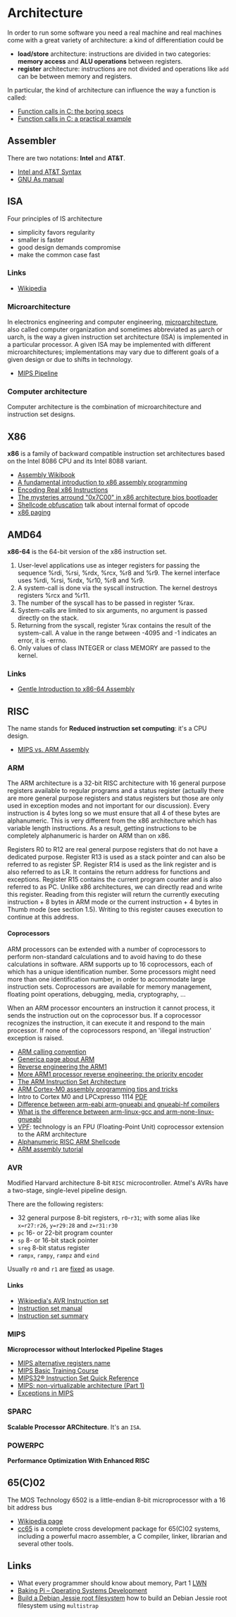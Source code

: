# Architecture

In order to run some software you need a real machine and
real machines come with a great variety of architecture: a kind of differentiation
could be

 * **load/store** architecture: instructions are divided in two categories: **memory access** and **ALU operations** between registers.
 * **register** architecture: instructions are not divided and operations like ``add`` can be between memory and registers.

In particular, the kind of architecture can influence the way a function is called:

 - [Function calls in C: the boring specs](http://www.gghh.name/dibtp/2015/11/10/function-calls-in-c-the-boring-specs.html)
 - [Function calls in C: a practical example](http://www.gghh.name/dibtp/2015/11/11/function-calls-in-c-practical-example.html)

## Assembler

There are two notations: **Intel** and **AT&T**.

 - [Intel and AT&T Syntax](http://www.imada.sdu.dk/Courses/DM18/Litteratur/IntelnATT.htm)
 - [GNU As manual](http://tigcc.ticalc.org/doc/gnuasm.html)

## ISA

Four principles of IS architecture

 - simplicity favors regularity
 - smaller is faster
 - good design demands compromise
 - make the common case fast

### Links

 - [Wikipedia](https://en.wikipedia.org/wiki/Instruction_set)

### Microarchitecture

In electronics engineering and computer engineering, [microarchitecture](https://en.wikipedia.org/wiki/Microarchitecture), also
called computer organization and sometimes abbreviated as µarch or uarch, is
the way a given instruction set architecture (ISA) is implemented in a
particular processor. A given ISA may be implemented with different
microarchitectures; implementations may vary due to different goals of a
given design or due to shifts in technology.

 - [MIPS Pipeline](https://www.cs.cornell.edu/courses/cs3410/2012sp/lecture/09-pipelined-cpu-i-g.pdf)

### Computer architecture

Computer architecture is the combination of microarchitecture and instruction set designs.

## X86

**x86** is a family of backward compatible instruction set architectures
based on the Intel 8086 CPU and its Intel 8088 variant.

 - [Assembly Wikibook](https://en.wikibooks.org/wiki/X86_Assembly)
 - [A fundamental introduction to x86 assembly programming](https://www.nayuki.io/page/a-fundamental-introduction-to-x86-assembly-programming)
 - [Encoding Real x86 Instructions](http://www.c-jump.com/CIS77/CPU/x86/lecture.html)
 - [The mysteries arround "0x7C00" in x86 architecture bios bootloader](http://www.glamenv-septzen.net/en/view/6)
 - [Shellcode obfuscation](https://breakdev.org/x86-shellcode-obfuscation-part-2/) talk about internal format of opcode
 - [x86 paging](http://www.cirosantilli.com/x86-paging/)

## AMD64

**x86-64** is the 64-bit version of the x86 instruction set. 

1. User-level applications use as integer registers for passing the sequence %rdi, %rsi, %rdx, %rcx, %r8 and %r9. The kernel interface uses %rdi, %rsi, %rdx, %r10, %r8 and %r9.
2. A system-call is done via the syscall instruction. The kernel destroys registers %rcx and %r11.
3. The number of the syscall has to be passed in register %rax.
4. System-calls are limited to six arguments, no argument is passed directly on the stack.
5. Returning from the syscall, register %rax contains the result of the system-call. A value in the range between -4095 and -1 indicates an error, it is -errno.
6. Only values of class INTEGER or class MEMORY are passed to the kernel.

### Links

 - [Gentle Introduction to x86-64 Assembly](http://www.x86-64.org/documentation/assembly.html)

## RISC

The name stands for **Reduced instruction set computing**: it's a CPU design.

 - [MIPS vs. ARM Assembly](http://www2.ece.gatech.edu/academic/courses/ece2035/readings/embedded/MIPSvsARM.pdf)

### ARM

The ARM architecture is a 32-bit RISC architecture with 16 general
purpose registers available to regular programs and a status
register (actually there are more general purpose registers and
status registers but those are only used in exception modes and not
important for our discussion). Every instruction is 4 bytes long so
we must ensure that all 4 of these bytes are alphanumeric. This is
very different from the x86 architecture which has variable length
instructions. As a result, getting instructions to be completely
alphanumeric is harder on ARM than on x86.

Registers R0 to R12 are real general purpose registers that do not
have a dedicated purpose. Register R13 is used as a stack pointer
and can also be referred to as register SP. Register R14 is used as
the link register and is also referred to as LR. It contains the
return address for functions and exceptions. Register R15 contains
the current program counter and is also referred to as PC. Unlike
x86 architectures, we can directly read and write this register.
Reading from this register will return the currently executing
instruction + 8 bytes in ARM mode or the current instruction + 4
bytes in Thumb mode (see section 1.5). Writing to this register
causes execution to continue at this address.

#### Coprocessors

ARM processors can be extended with a number of coprocessors to
perform non-standard calculations and to avoid having to do these
calculations in software. ARM supports up to 16 coprocessors, each
of which has a unique identification number. Some processors might
need more than one identification number, in order to accommodate
large instruction sets. Coprocessors are available for memory
management, floating point operations, debugging, media,
cryptography, ...

When an ARM processor encounters an instruction it cannot process,
it sends the instruction out on the coprocessor bus. If a
coprocessor recognizes the instruction, it can execute it and
respond to the main processor. If none of the coprocessors respond,
an 'illegal instruction' exception is raised.

 - [ARM calling convention](http://caxapa.ru/thumbs/656023/IHI0042F_aapcs.pdf)
 - [Generica page about ARM](https://www.aldeid.com/wiki/Category:Architecture/ARM)
 - [Reverse engineering the ARM1](http://www.righto.com/2015/12/reverse-engineering-arm1-ancestor-of.html)
 - [More ARM1 processor reverse engineering: the priority encoder](http://www.righto.com/2016/01/more-arm1-processor-reverse-engineering.html)
 - [The ARM Instruction Set Architecture](http://users.ece.utexas.edu/~valvano/EE345M/Arm_EE382N_4.pdf)
 - [ARM Cortex-M0 assembly programming tips and tricks](https://community.arm.com/docs/DOC-7869)
 - Intro to Cortex M0 and LPCxpresso 1114 [PDF](https://web.eecs.umich.edu/~prabal/teaching/eecs373-f10/slides/lec21.pdf)
 - [Difference between arm-eabi arm-gnueabi and gnueabi-hf compilers](https://stackoverflow.com/questions/26692065/difference-between-arm-eabi-arm-gnueabi-and-gnueabi-hf-compilers)
 - [What is the difference between arm-linux-gcc and arm-none-linux-gnueabi](https://stackoverflow.com/questions/13797693/what-is-the-difference-between-arm-linux-gcc-and-arm-none-linux-gnueabi)
 - [VPF](https://en.wikipedia.org/wiki/ARM_architecture#Floating-point_.28VFP.29): technology is an FPU (Floating-Point Unit) coprocessor extension to the ARM architecture
 - [Alphanumeric RISC ARM Shellcode](http://phrack.org/issues/66/12.html)
 - [ARM assembly tutorial](https://azeria-labs.com/writing-arm-assembly-part-1/)

### AVR

Modified Harvard architecture 8-bit ``RISC`` microcontroller. Atmel's AVRs have a two-stage, single-level pipeline design.

There are the following registers:

 - 32 general purpose 8-bit registers, ``r0``-``r31``; with some alias like ``x=r27:r26``, ``y=r29:28`` and ``z=r31:r30``
 - ``pc`` 16- or 22-bit program counter
 - ``sp`` 8- or 16-bit stack pointer
 - ``sreg`` 8-bit status register
 - ``rampx``, ``rampy``, ``rampz`` and ``eind``

Usually ``r0`` and ``r1`` are [fixed](https://gcc.gnu.org/wiki/avr-gcc#Fixed_Registers) as usage.

#### Links

 - [Wikipedia's AVR Instruction set](https://en.wikipedia.org/wiki/Atmel_AVR_instruction_set)
 - [Instruction set manual](http://www.atmel.com/images/Atmel-0856-AVR-Instruction-Set-Manual.pdf)
 - [Instruction set summary](http://www.avr-tutorials.com/sites/default/files/Instruction%20Set%20Summary.pdf)

### MIPS

**Microprocessor without Interlocked Pipeline Stages**

 - [MIPS alternative registers name](https://www.cs.umd.edu/class/sum2003/cmsc311/Notes/Mips/altReg.html)
 - [MIPS Basic Training Course](https://community.imgtec.com/developers/mips/resources/training-courses/mips-basic-training-course/)
 - [MIPS32® Instruction Set Quick Reference](https://www.cs.duke.edu/courses/fall13/compsci250/MIPS32_QRC.pdf)
 - [MIPS: non-virtualizable architecture (Part 1)](http://www.nulltrace.org/2011/04/mips-non-virtualizable-architecture.html)
 - [Exceptions in MIPS](http://www.cs.iit.edu/~virgil/cs470/Labs/Lab7.pdf)

### SPARC

**Scalable Processor ARChitecture**. It's an ``ISA``.

### POWERPC

**Performance Optimization With Enhanced RISC**

## 65(C)02

The MOS Technology 6502 is a little-endian 8-bit microprocessor with a 16 bit address bus 

 - [Wikipedia page](https://en.wikipedia.org/wiki/MOS_Technology_6502)
 - [cc65](https://cc65.github.io/cc65/) is a complete cross development package for 65(C)02 systems, including a powerful macro assembler, a C compiler, linker, librarian and several other tools.


## Links

 - What every programmer should know about memory, Part 1 [LWN](http://lwn.net/Articles/250967/)
 - [Baking Pi – Operating Systems Development](https://www.cl.cam.ac.uk/projects/raspberrypi/tutorials/os/)
 - [Build a Debian Jessie root filesystem](http://www.acmesystems.it/debian_jessie) how to build an Debian Jessie root filesystem using ``multistrap``

